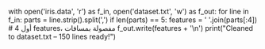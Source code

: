with open('iris.data', 'r') as f_in, open('dataset.txt', 'w') as f_out:
    for line in f_in:
        parts = line.strip().split(',')
        if len(parts) == 5:
            features = ' '.join(parts[:4])  # أول 4 features، مفصولة بمسافات
            f_out.write(features + '\n')
print("Cleaned to dataset.txt – 150 lines ready!")
